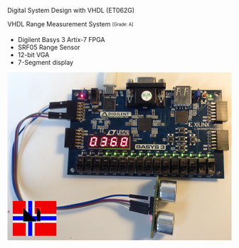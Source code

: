 Digital System Design with VHDL (ET062G) 

VHDL Range Measurement System <sub><sup>[Grade: A]</sup></sub>


- Digilent Basys 3 Artix-7 FPGA
- SRF05 Range Sensor
- 12-bit VGA
- 7-Segment display


<!--
<center>
<img src="./images/system.png?raw=true" width="380" alt="System Overiew">
<img src="./images/design.png?raw=true" width="420" alt="Design Overiew">
</center>
-->
![VHDLProject](./images/FPGA_SRF05.png?raw=true "FPGA Range Measurment System")

